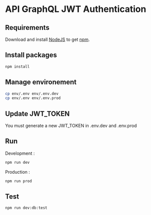 # API GraphQL JWT Authentication 

## Requirements

Download and install [NodeJS](http://nodejs.org/download/) to get [npm](https://www.npmjs.org/).

## Install packages
```bash
npm install
```

## Manage environement
```bash
cp env/.env env/.env.dev
cp env/.env env/.env.prod
```

## Update JWT_TOKEN

You must generate a new JWT_TOKEN in .env.dev and .env.prod

## Run

Development :
```bash
npm run dev
```

Production :
```bash
npm run prod
```

## Test
```bash
npm run dev:db:test
```
